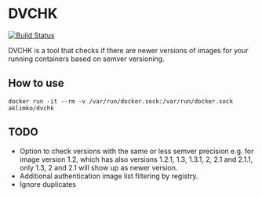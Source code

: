 # DVCHK
[![Build Status](https://travis-ci.com/aklimko/dvchk.svg?branch=master)](https://travis-ci.org/aklimko/docker-version-checker)

DVCHK is a tool that checks if there are newer versions of images for your running containers based on semver versioning.

## How to use
```shell
docker run -it --rm -v /var/run/docker.sock:/var/run/docker.sock aklimko/dvchk
```

## TODO
* Option to check versions with the same or less semver precision e.g. for image version 1.2,
which has also versions 1.2.1, 1.3, 1.3.1, 2, 2.1 and 2.1.1, only 1.3, 2 and 2.1 will show up as newer version.
* Additional authentication image list filtering by registry.
* Ignore duplicates
